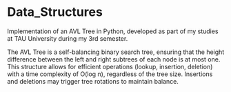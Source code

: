 # Data_Structures
Implementation of an AVL Tree in Python, developed as part of my studies at TAU University during my 3rd semester.

The AVL Tree is a self-balancing binary search tree, ensuring that the height difference between the left and right subtrees of each node is at most one. This structure allows for efficient operations (lookup, insertion, deletion) with a time complexity of O(log n), regardless of the tree size. Insertions and deletions may trigger tree rotations to maintain balance.
